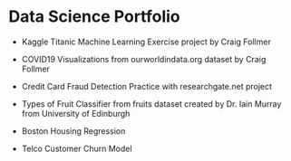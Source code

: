 # Data Science Portfolio
- Kaggle Titanic Machine Learning Exercise project by Craig Follmer

- COVID19 Visualizations from ourworldindata.org dataset by Craig Follmer

- Credit Card Fraud Detection Practice with researchgate.net project

- Types of Fruit Classifier from fruits dataset created by Dr. Iain Murray from University of Edinburgh

- Boston Housing Regression

- Telco Customer Churn Model
